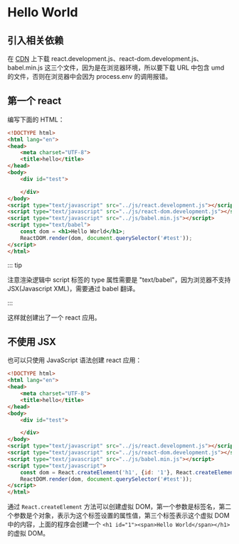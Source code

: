 # Hello World

## 引入相关依赖

在 [CDN](https://www.bootcdn.cn/) 上下载 react.development.js、react-dom.development.js、babel.min.js 这三个文件，因为是在浏览器环境，所以要下载 URL 中包含 umd 的文件，否则在浏览器中会因为 process.env 的调用报错。

## 第一个 react

编写下面的 HTML：

```html
<!DOCTYPE html>
<html lang="en">
<head>
    <meta charset="UTF-8">
    <title>hello</title>
</head>
<body>
    <div id="test">

    </div>
</body>
<script type="text/javascript" src="../js/react.development.js"></script>
<script type="text/javascript" src="../js/react-dom.development.js"></script>
<script type="text/javascript" src="../js/babel.min.js"></script>
<script type="text/babel">
    const dom = <h1>Hello World</h1>;
    ReactDOM.render(dom, document.querySelector('#test'));
</script>
</html>
```

::: tip

注意渲染逻辑中 script 标签的 type 属性需要是 "text/babel"，因为浏览器不支持 JSX(Javascript XML)，需要通过 babel 翻译。

:::

这样就创建出了一个 react 应用。

## 不使用 JSX

也可以只使用 JavaScript 语法创建 react 应用：

```html
<!DOCTYPE html>
<html lang="en">
<head>
    <meta charset="UTF-8">
    <title>hello</title>
</head>
<body>
    <div id="test">

    </div>
</body>
<script type="text/javascript" src="../js/react.development.js"></script>
<script type="text/javascript" src="../js/react-dom.development.js"></script>
<script type="text/javascript" src="../js/babel.min.js"></script>
<script type="text/javascript">
    const dom = React.createElement('h1', {id: '1'}, React.createElement('span', {}, 'Hello World'))
    ReactDOM.render(dom, document.querySelector('#test'));
</script>
</html>
```

通过 `React.createElement` 方法可以创建虚拟 DOM，第一个参数是标签名，第二个参数是个对象，表示为这个标签设置的属性值，第三个标签表示这个虚拟 DOM 中的内容，上面的程序会创建一个 `<h1 id="1"><span>Hello World</span></h1>` 的虚拟 DOM。
